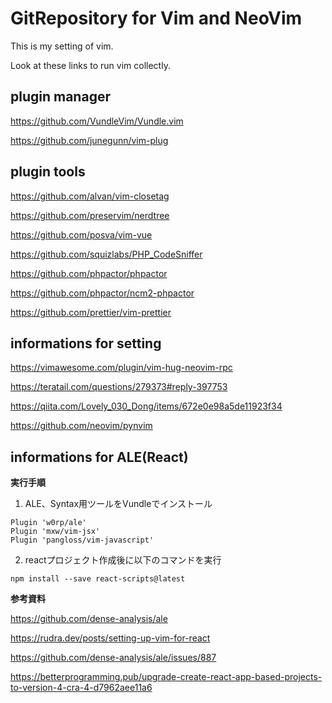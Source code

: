 # GitRepository for Vim and NeoVim
This is my setting of vim.

Look at these links to run vim collectly.

## plugin manager
https://github.com/VundleVim/Vundle.vim 

https://github.com/junegunn/vim-plug

## plugin tools
https://github.com/alvan/vim-closetag 

https://github.com/preservim/nerdtree 

https://github.com/posva/vim-vue

https://github.com/squizlabs/PHP_CodeSniffer

https://github.com/phpactor/phpactor

https://github.com/phpactor/ncm2-phpactor

https://github.com/prettier/vim-prettier

## informations for setting
https://vimawesome.com/plugin/vim-hug-neovim-rpc

https://teratail.com/questions/279373#reply-397753

https://qiita.com/Lovely_030_Dong/items/672e0e98a5de11923f34

https://github.com/neovim/pynvim

## informations for ALE(React)

**実行手順**
1. ALE、Syntax用ツールをVundleでインストール
```vim
Plugin 'w0rp/ale'
Plugin 'mxw/vim-jsx'
Plugin 'pangloss/vim-javascript'
```

2. reactプロジェクト作成後に以下のコマンドを実行
```terminal
npm install --save react-scripts@latest
```

**参考資料**

https://github.com/dense-analysis/ale

https://rudra.dev/posts/setting-up-vim-for-react

https://github.com/dense-analysis/ale/issues/887

https://betterprogramming.pub/upgrade-create-react-app-based-projects-to-version-4-cra-4-d7962aee11a6

